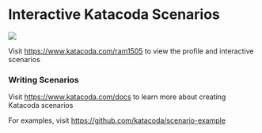 # Interactive Katacoda Scenarios

[![](http://shields.katacoda.com/katacoda/ram1505/count.svg)](https://www.katacoda.com/ram1505 "Get your profile on Katacoda.com")

Visit https://www.katacoda.com/ram1505 to view the profile and interactive scenarios

### Writing Scenarios
Visit https://www.katacoda.com/docs to learn more about creating Katacoda scenarios

For examples, visit https://github.com/katacoda/scenario-example

